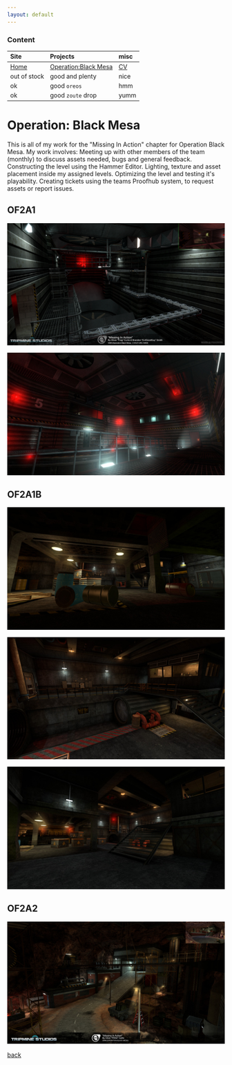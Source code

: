 ```yaml
---
layout: default
---
```


### Content

| Site         | Projects          | misc |
|:-------------|:------------------|:------|
| [Home](./index.md)           | [Operation:Black Mesa](./obm.md) | [CV](./OliverCurtis.pdf)  |
| out of stock | good and plenty   | nice  |
| ok           | good `oreos`      | hmm   |
| ok           | good `zoute` drop | yumm  |

# Operation: Black Mesa

This is all of my work for the "Missing In Action" chapter for Operation Black Mesa.
My work involves:
Meeting up with other members of the team (monthly) to discuss assets needed, bugs and general feedback.
Constructing the level using the Hammer Editor.
Lighting, texture and asset placement inside my assigned levels.
Optimizing the level and testing it's playability.
Creating tickets using the teams Proofhub system, to request assets or report issues.

## OF2A1

![of2a1](./images/obm/of2a1_screenshot.png)

![of2a1 fan section](./images/obm/of2a1_fan_room.jpg)

## OF2A1B

![of2a1b](./images/obm/of2a1b_a.jpg)

![of2a1b](./images/obm/of2a1b_b.jpg)

![of2a1b](./images/obm/of2a1b_c.jpg)

## OF2A2

![of2a2](./images/obm/of2a2_1.jpg)


[back](./)
